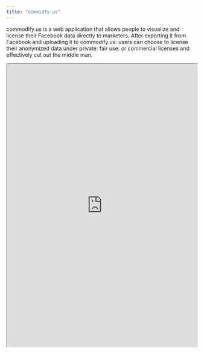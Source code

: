 ```yaml
---
title: "commidfy.us"
---
```


commodify.us is a web application that allows people to visualize and license their Facebook data directly to marketers. After exporting it from Facebook and uploading it to commodify.us: users can choose to license their anonymized data under private: fair use: or commercial licenses and effectively cut out the middle man.


<iframe height="750" width="100%" src="https://ewelton.github.io/ktest/wiki.html#commidfy.us"></iframe>
